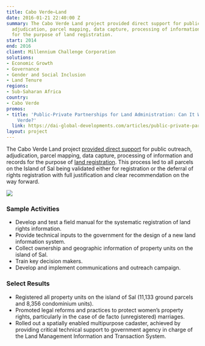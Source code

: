```yaml
---
title: Cabo Verde—Land
date: 2016-01-21 22:40:00 Z
summary: The Cabo Verde Land project provided direct support for public outreach,
  adjudication, parcel mapping, data capture, processing of information and records
  for the purpose of land registration.
start: 2014
end: 2016
client: Millennium Challenge Corporation
solutions:
- Economic Growth
- Governance
- Gender and Social Inclusion
- Land Tenure
regions:
- Sub-Saharan Africa
country:
- Cabo Verde
promos:
- title: 'Public-Private Partnerships for Land Administration: Can It Work in Cabo
    Verde?'
  link: https://dai-global-developments.com/articles/public-private-partnerships-for-land-administration-can-it-work-in-cabo-verde
layout: project
---
```


The Cabo Verde Land project [provided direct support](https://www.mcc.gov/blog/entry/blog-010918-land-rights-cabo-verde) for public outreach, adjudication, parcel mapping, data capture, processing of information and records for the purpose of [land registration](http://dai-global-developments.com/articles/public-private-partnerships-for-land-administration-can-it-work-in-cabo-verde?utm_source=daidotcom). This process led to all parcels on the Island of Sal being validated either for registration or the deferral of rights registration with full justification and clear recommendation on the way forward.

![](https://assetify-dai.com/projects/CapeV.jpg)

### Sample Activities

* Develop and test a field manual for the systematic registration of land rights information.
* Provide technical inputs to the government for the design of a new land information system.
* Collect ownership and geographic information of  property units on the island of Sal.
* Train key decision makers.
* Develop and implement communications and outreach campaign.

### Select Results

* Registered all property units on the island of Sal (11,133 ground parcels and 8,356 condominium units).
* Promoted legal reforms and practices to protect women’s property rights, particularly in the case of de facto (unregistered) marriages.
* Rolled out a spatially enabled multipurpose cadaster, achieved by providing critical technical support to government agency in charge of the Land Management Information and Transaction System.